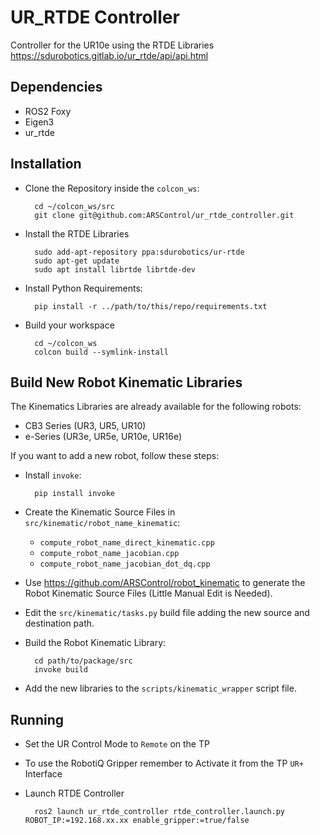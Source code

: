# UR_RTDE Controller

Controller for the UR10e using the RTDE Libraries
https://sdurobotics.gitlab.io/ur_rtde/api/api.html

## Dependencies

- ROS2 Foxy
- Eigen3
- ur_rtde

## Installation

- Clone the Repository inside the `colcon_ws`:

        cd ~/colcon_ws/src
        git clone git@github.com:ARSControl/ur_rtde_controller.git

- Install the RTDE Libraries

        sudo add-apt-repository ppa:sdurobotics/ur-rtde
        sudo apt-get update
        sudo apt install librtde librtde-dev

- Install Python Requirements:

        pip install -r ../path/to/this/repo/requirements.txt

- Build your workspace

        cd ~/colcon_ws
        colcon build --symlink-install

## Build New Robot Kinematic Libraries

The Kinematics Libraries are already available for the following robots:

- CB3 Series (UR3, UR5, UR10)
- e-Series (UR3e, UR5e, UR10e, UR16e)

If you want to add a new robot, follow these steps:

- Install `invoke`:

        pip install invoke

- Create the Kinematic Source Files in `src/kinematic/robot_name_kinematic`:

  - `compute_robot_name_direct_kinematic.cpp`
  - `compute_robot_name_jacobian.cpp`
  - `compute_robot_name_jacobian_dot_dq.cpp`

- Use <https://github.com/ARSControl/robot_kinematic> to generate the Robot Kinematic Source Files (Little Manual Edit is Needed).

- Edit the `src/kinematic/tasks.py` build file adding the new source and destination path.

- Build the Robot Kinematic Library:

        cd path/to/package/src
        invoke build

- Add the new libraries to the `scripts/kinematic_wrapper` script file.

## Running

- Set the UR Control Mode to `Remote` on the TP

- To use the RobotiQ Gripper remember to Activate it from the TP `UR+` Interface

- Launch RTDE Controller

        ros2 launch ur_rtde_controller rtde_controller.launch.py ROBOT_IP:=192.168.xx.xx enable_gripper:=true/false
